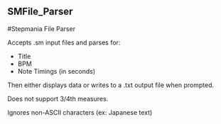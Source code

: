 ## SMFile_Parser
#Stepmania File Parser

Accepts .sm input files and parses for:
- Title
- BPM
- Note Timings (in seconds)

Then either displays data or writes to a .txt output file when prompted.

Does not support 3/4th measures.

Ignores non-ASCII characters (ex: Japanese text)
